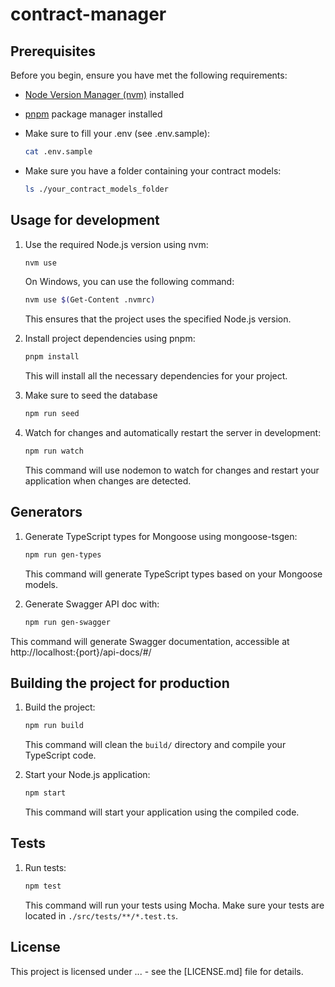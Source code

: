 # contract-manager

## Prerequisites

Before you begin, ensure you have met the following requirements:

- [Node Version Manager (nvm)](https://github.com/nvm-sh/nvm) installed
- [pnpm](https://pnpm.io/) package manager installed

- Make sure to fill your .env (see .env.sample):

  ```bash
  cat .env.sample
  ```

- Make sure you have a folder containing your contract models:

  ```bash
  ls ./your_contract_models_folder
  ```
 
## Usage for development

1. Use the required Node.js version using nvm:

   ```bash
   nvm use
   ```

   On Windows, you can use the following command:

   ```bash
   nvm use $(Get-Content .nvmrc)
   ```

   This ensures that the project uses the specified Node.js version.

2. Install project dependencies using pnpm:

   ```bash
   pnpm install
   ```

   This will install all the necessary dependencies for your project.

3. Make sure to seed the database

   ```bash
   npm run seed
   ```

4. Watch for changes and automatically restart the server in development:

   ```bash
   npm run watch
   ```

   This command will use nodemon to watch for changes and restart your application when changes are detected.

## Generators

1. Generate TypeScript types for Mongoose using mongoose-tsgen:

   ```bash
   npm run gen-types
   ```

   This command will generate TypeScript types based on your Mongoose models.

2. Generate Swagger API doc with:

   ```bash
   npm run gen-swagger
   ```

  This command will generate Swagger documentation, accessible at http://localhost:{port}/api-docs/#/

## Building the project for production

1. Build the project:

   ```bash
   npm run build
   ```

   This command will clean the `build/` directory and compile your TypeScript code.

2. Start your Node.js application:

   ```bash
   npm start
   ```

   This command will start your application using the compiled code.

## Tests

1. Run tests:

   ```bash
   npm test
   ```

   This command will run your tests using Mocha. Make sure your tests are located in `./src/tests/**/*.test.ts`.

## License

This project is licensed under ... - see the [LICENSE.md] file for details.
